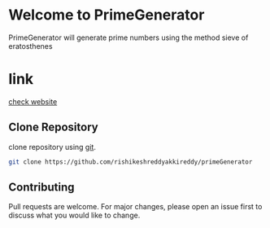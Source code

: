 # Welcome to PrimeGenerator

PrimeGenerator will generate prime numbers using the method sieve of eratosthenes

# link
[check website](https://sieveoferatosthenes.netlify.app/)

## Clone Repository

clone repository using [git](https://github.com/).

```bash
git clone https://github.com/rishikeshreddyakkireddy/primeGenerator
```

## Contributing
Pull requests are welcome. For major changes, please open an issue first to discuss what you would like to change.
